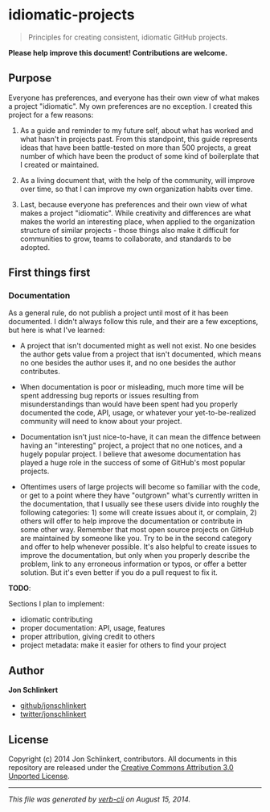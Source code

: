 # idiomatic-projects

> Principles for creating consistent, idiomatic GitHub projects.

**Please help improve this document! Contributions are welcome.**

## Purpose

Everyone has preferences, and everyone has their own view of what makes a project "idiomatic". My own preferences are no exception. I created this project for a few reasons:

1. As a guide and reminder to my future self, about what has worked and what hasn't in projects past. From this standpoint, this guide represents ideas that have been battle-tested on more than 500 projects, a great number of which have been the product of some kind of boilerplate that I created or maintained.

1. As a living document that, with the help of the community, will improve over time, so that I can improve my own organization habits over time.

1. Last, because everyone has preferences and their own view of what makes a project "idiomatic". While creativity and differences are what makes the world an interesting place, when applied to the organization structure of similar projects - those things also make it difficult for communities to grow, teams to collaborate, and standards to be adopted.

## First things first

### Documentation

As a general rule, do not publish a project until most of it has been documented. I didn't always follow this rule, and their are a few exceptions, but here is what I've learned:

* A project that isn't documented might as well not exist. No one besides the author gets value from a project that isn't documented, which means no one besides the author uses it, and no one besides the author contributes.

* When documentation is poor or misleading, much more time will be spent addressing bug reports or issues resulting from misunderstandings than would have been spent had you properly documented the code, API, usage, or whatever your yet-to-be-realized community will need to know about your project.

* Documentation isn't just nice-to-have, it can mean the diffence between having an "interesting" project, a project that no one notices, and a hugely popular project. I believe that awesome documentation has played a huge role in the success of some of GitHub's most popular projects.

* Oftentimes users of large projects will become so familiar with the code, or get to a point where they have "outgrown" what's currently written in the documentation, that I usually see these users divide into roughly the following categories: 1) some will create issues about it, or complain, 2) others will offer to help improve the documentation or contribute in some other way. Remember that most open source projects on GitHub are maintained by someone like you. Try to be in the second category and offer to help whenever possible. It's also helpful to create issues to improve the documentation, but only when you properly describe the problem, link to any erroneous information or typos, or offer a better solution. But it's even better if you do a pull request to fix it.


**TODO**:

Sections I plan to implement:

* idiomatic contributing
* proper documentation: API, usage, features
* proper attribution, giving credit to others
* project metadata: make it easier for others to find your project


## Author

**Jon Schlinkert**

+ [github/jonschlinkert](https://github.com/jonschlinkert)
+ [twitter/jonschlinkert](http://twitter.com/jonschlinkert)

## License

Copyright (c) 2014 Jon Schlinkert, contributors.
All documents in this repository are released under the [Creative Commons Attribution 3.0 Unported License]().

***

_This file was generated by [verb-cli](https://github.com/assemble/verb-cli) on August 15, 2014._